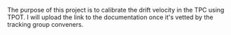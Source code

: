 The purpose of this project is to calibrate the drift velocity in the TPC using TPOT. I will upload the link to the documentation once it's vetted by the tracking group conveners. 
